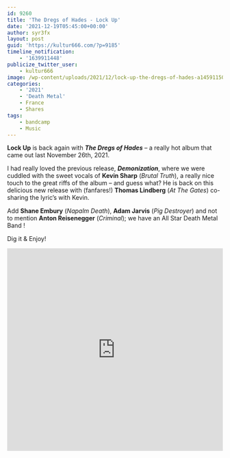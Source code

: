 ```yaml
---
id: 9260
title: 'The Dregs of Hades - Lock Up'
date: '2021-12-19T05:45:00+00:00'
author: syr3fx
layout: post
guid: 'https://kultur666.com/?p=9185'
timeline_notification:
    - '1639911448'
publicize_twitter_user:
    - kultur666
image: /wp-content/uploads/2021/12/lock-up-the-dregs-of-hades-a1459115015_10.jpg
categories:
    - '2021'
    - 'Death Metal'
    - France
    - Shares
tags:
    - bandcamp
    - Music
---
```


**Lock Up** is back again with ***The Dregs of Hades*** – a really hot album that came out last November 26th, 2021.

I had really loved the previous release, ***Demonization***, where we were cuddled with the sweet vocals of **Kevin Sharp** (*Brutal Truth*), a really nice touch to the great riffs of the album – and guess what? He is back on this delicious new release with (fanfares!) **Thomas Lindberg** (*At The Gates*) co-sharing the lyric’s with Kevin.

Add **Shane Embury** (*Napalm Death*), **Adam Jarvis** (*Pig Destroyer*) and not to mention **Anton Reisenegger** (*Criminal*); we have an All Star Death Metal Band !

Dig it &amp; Enjoy!

<iframe style="border: 0; width: 100%; height: 472px;" src="https://bandcamp.com/EmbeddedPlayer/album=3222136835/size=large/bgcol=333333/linkcol=e99708/tracklist=false/transparent=true/" seamless></iframe>